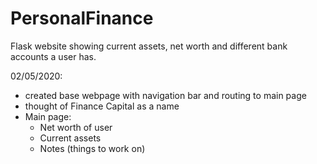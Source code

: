 # PersonalFinance
Flask website showing current assets, net worth and different bank accounts a user has.

02/05/2020:
- created base webpage with navigation bar and routing to main page
- thought of Finance Capital as a name
- Main page:
  - Net worth of user
  - Current assets
  - Notes (things to work on)
